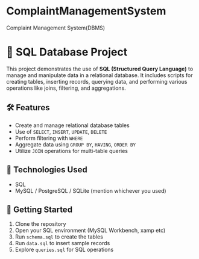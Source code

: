 # ComplaintManagementSystem
Complaint Management System(DBMS)
# 📂 SQL Database Project

This project demonstrates the use of **SQL (Structured Query Language)** to manage and manipulate data in a relational database. It includes scripts for creating tables, inserting records, querying data, and performing various operations like joins, filtering, and aggregations.

## 🛠️ Features

- Create and manage relational database tables  
- Use of `SELECT`, `INSERT`, `UPDATE`, `DELETE`  
- Perform filtering with `WHERE`  
- Aggregate data using `GROUP BY`, `HAVING`, `ORDER BY`  
- Utilize `JOIN` operations for multi-table queries

## 🧰 Technologies Used

- SQL  
- MySQL / PostgreSQL / SQLite (mention whichever you used)

## 🚀 Getting Started

1. Clone the repository  
2. Open your SQL environment (MySQL Workbench, xamp etc)
3. Run `schema.sql` to create the tables  
4. Run `data.sql` to insert sample records  
5. Explore `queries.sql` for SQL operations


